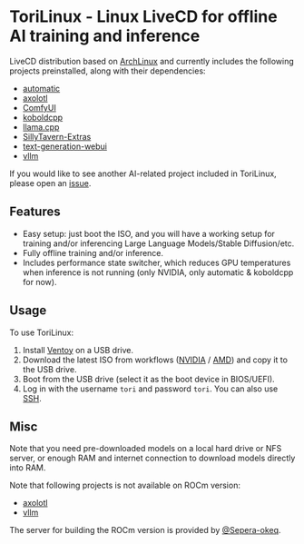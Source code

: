 # ToriLinux - Linux LiveCD for offline AI training and inference

LiveCD distribution based on [ArchLinux](https://archlinux.org/) and currently includes the following projects preinstalled, along with their dependencies:
* [automatic](https://github.com/vladmandic/automatic)
* [axolotl](https://github.com/OpenAccess-AI-Collective/axolotl)
* [ComfyUI](https://github.com/comfyanonymous/ComfyUI)
* [koboldcpp](https://github.com/LostRuins/koboldcpp)
* [llama.cpp](https://github.com/ggerganov/llama.cpp)
* [SillyTavern-Extras](https://github.com/SillyTavern/SillyTavern-Extras)
* [text-generation-webui](https://github.com/oobabooga/text-generation-webui)
* [vllm](https://github.com/vllm-project/vllm)

If you would like to see another AI-related project included in ToriLinux, please open an [issue](https://github.com/sasha0552/ToriLinux/issues/new).

## Features

* Easy setup: just boot the ISO, and you will have a working setup for training and/or inferencing Large Language Models/Stable Diffusion/etc.
* Fully offline training and/or inference.
* Includes performance state switcher, which reduces GPU temperatures when inference is not running (only NVIDIA, only automatic & koboldcpp for now).

## Usage

To use ToriLinux:
1. Install [Ventoy](https://ventoy.net/en/doc_start.html) on a USB drive.
2. Download the latest ISO from workflows ([NVIDIA](https://github.com/sasha0552/ToriLinux/actions/workflows/gh-build-iso-cuda.yml?query=branch%3Amain) / [AMD](https://github.com/sasha0552/ToriLinux/actions/workflows/sh-build-iso-rocm.yml?query=branch%3Amain)) and copy it to the USB drive.
3. Boot from the USB drive (select it as the boot device in BIOS/UEFI).
4. Log in with the username `tori` and password `tori`. You can also use [SSH](https://en.wikipedia.org/wiki/Secure_Shell).

## Misc

Note that you need pre-downloaded models on a local hard drive or NFS server, or enough RAM and internet connection to download models directly into RAM.

Note that following projects is not available on ROCm version:
* [axolotl](https://github.com/OpenAccess-AI-Collective/axolotl)
* [vllm](https://github.com/vllm-project/vllm)

The server for building the ROCm version is provided by [@Sepera-okeq](https://github.com/Sepera-okeq/).
